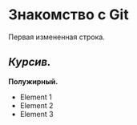 # Знакомство с Git

Первая измененная строка.

## *Курсив.*

**Полужирный.**

* Element 1
* Element 2
* Element 3

